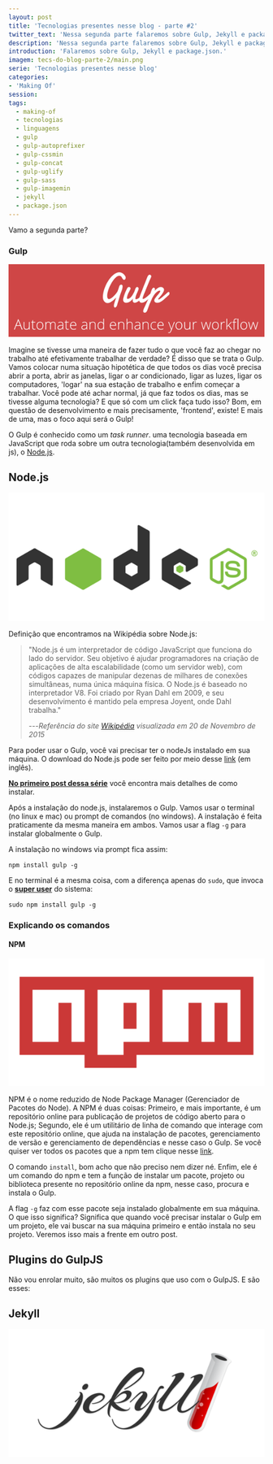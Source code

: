 ```yaml
---
layout: post
title: 'Tecnologias presentes nesse blog - parte #2'
twitter_text: 'Nessa segunda parte falaremos sobre Gulp, Jekyll e package.json.'
description: 'Nessa segunda parte falaremos sobre Gulp, Jekyll e package.json.'
introduction: 'Falaremos sobre Gulp, Jekyll e package.json.'
imagem: tecs-do-blog-parte-2/main.png
serie: 'Tecnologias presentes nesse blog'
categories:
- 'Making Of'
session: 
tags:
  - making-of
  - tecnologias
  - linguagens
  - gulp
  - gulp-autoprefixer
  - gulp-cssmin
  - gulp-concat
  - gulp-uglify
  - gulp-sass
  - gulp-imagemin
  - jekyll
  - package.json
---
```



Vamo a segunda parte?

### Gulp
![Gulp logo](/assets/img/tecs-do-blog-parte-2/gulp-logo.png "Gulp logo")

Imagine se tivesse uma maneira de fazer tudo o que você faz ao chegar no trabalho até efetivamente trabalhar de verdade? É disso que se trata o Gulp.
Vamos colocar numa situação hipotética de que todos os dias você precisa abrir a porta, abrir as janelas, ligar o ar condicionado, ligar as luzes, ligar os computadores, 'logar' na sua estação de trabalho e enfim começar a trabalhar. Você pode até achar normal, já que faz todos os dias, mas se tivesse alguma tecnologia? E que só com um click faça tudo isso? Bom, em questão de desenvolvimento e mais precisamente, 'frontend', existe! E mais de uma, mas o foco aqui será o Gulp!

O Gulp é conhecido como um *task runner*. uma tecnologia baseada em JavaScript que roda sobre um outra tecnologia(também desenvolvida em js), o [Node.js](https://nodejs.org/ "site do Node.js" ).

## Node.js

![Node.js](/assets/img/tecs-do-blog-parte-2/nodejs-logo.png "Logo do Node.js" )

Definição que encontramos na Wikipédia sobre Node.js:

>"Node.js é um interpretador de código JavaScript que funciona do lado do servidor. Seu objetivo é ajudar programadores na criação de aplicações de alta escalabilidade (como um servidor web), com códigos capazes de manipular dezenas de milhares de conexões simultâneas, numa única máquina física. O Node.js é baseado no interpretador V8. Foi criado por Ryan Dahl em 2009, e seu desenvolvimento é mantido pela empresa Joyent, onde Dahl trabalha."
>
> ---*Referência do site [Wikipédia](https://pt.m.wikipedia.org/wiki/Node.js "Página da wikipédia que fala sobre o Node.js" ) visualizada em 20 de Novembro de 2015*

Para poder usar o Gulp, você vai precisar ter o nodeJs instalado em sua máquina.
O download do Node.js pode ser feito por meio desse [link](https://nodejs.org/en/download/ " Página de download do Node.js" ) (em inglês).

**[No primeiro post dessa série](/tecnologias-do-meu-blog-parte-1/)** você encontra mais detalhes de como instalar.

Após a instalação do node.js, instalaremos o Gulp. Vamos usar o terminal (no linux e mac) ou prompt de comandos (no windows). A instalação é feita praticamente da mesma maneira em ambos. Vamos usar a flag `-g` para instalar globalmente o Gulp.

A instalação no windows via prompt fica assim:

<pre><code class="bash">npm install gulp -g
</code></pre>
E no terminal é a mesma coisa, com a diferença apenas do `sudo`, que invoca o [**super user**](https://pt.m.wikipedia.org/wiki/Sudo "Página da wikipédia sobre SUDO (SuperUser)" ) do sistema:

<pre><code class="bash">sudo npm install gulp -g
</code></pre>


### Explicando os comandos

#### NPM

![npm logo](/assets/img/tecs-do-blog-parte-2/npm-logo.png " NPM logo" )

NPM é o nome reduzido de Node Package Manager (Gerenciador de Pacotes do Node). A NPM é duas coisas: Primeiro, e mais importante, é um repositório online para publicação de projetos de código aberto para o Node.js; Segundo, ele é um utilitário de linha de comando que interage com este repositório online, que ajuda na instalação de pacotes, gerenciamento de versão e gerenciamento de dependências e nesse caso o Gulp. Se você quiser ver todos os pacotes que a npm tem clique nesse [link](https://www.npmjs.com/ "site da NPM" ).

O comando `install`, bom acho que não preciso nem dizer né. Enfim, ele é um comando do npm e tem a função de instalar um pacote, projeto ou biblioteca presente no repositório online da npm, nesse caso, procura e instala o Gulp.

A flag `-g` faz com esse pacote seja instalado globalmente em sua máquina. O que isso significa? Significa que quando você precisar instalar o Gulp em um projeto, ele vai buscar na sua máquina primeiro e então instala no seu projeto. Veremos isso mais a frente em outro post.

## Plugins do GulpJS

Não vou enrolar muito, são muitos os plugins que uso com o GulpJS. E são esses:


## Jekyll

![npm logo](/assets/img/tecs-do-blog-parte-2/jekyll-logo.png "Jekyll logo" )





















